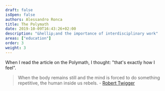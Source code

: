 ```yaml
---
draft: false
isOpen: false
authors: Alessandro Ronca
title: The Polymath
date: 2019-10-09T16:43:26+02:00
description: "&hellip;and the importance of interdisciplinary work"
areas: ["education"]
order: 3
weight: 3
---
```

<!--"generalist" "senior" "specialist" "inferior"-->

When I read the article on the Polymath, I thought: "that's exactly how I feel".

> When the body remains still and the mind is forced to do something repetitive, the human inside us&nbsp;rebels. - [Robert Twigger](https://aeon.co/essays/we-live-in-a-one-track-world-but-anyone-can-become-a-polymath)


<!--We hear the descriptive words psychopath and sociopath all the time, but here’s a new one: monopath. It means a person with a narrow mind, a one-track brain, a bore, a super-specialist, an expert with no other interests — in other words, the role-model of choice in the Western world.

You think I jest? In June, I was invited on the Today programme on BBC Radio 4 to say a few words on the river Nile, because I had a new book about it. The producer called me ‘Dr Twigger’ several times. I was flattered, but I also felt a sense of panic. I have never sought or held a PhD. After the third ‘Dr’, I gently put the producer right. And of course, it was fine — he didn’t especially want me to be a doctor. The culture did. My Nile book was necessarily the work of a generalist. But the radio needs credible guests.

It needs an expert — otherwise why would anyone listen?

The monopathic model derives some of its credibility from its success in business. In the late 18th century, Adam Smith (himself an early polymath who wrote not only on economics but also philosophy, astronomy, literature and law) noted that the division of labour was the engine of capitalism. His famous example was the way in which pin-making could be broken down into its component parts, greatly increasing the overall efficiency of the production process. But Smith also observed that ‘mental mutilation’ followed the too-strict division of labour. Or as Alexis de Tocqueville wrote: ‘Nothing tends to materialise man, and to deprive his work of the faintest trace of mind, more than extreme division of labour.’

Ever since the beginning of the industrial era, we have known both the benefits and the drawbacks of dividing jobs into ever smaller and more tedious ones. Riches must be balanced against boredom and misery. But as long as a boring job retains an element of physicality, one can find a rhythm, entering a ‘flow’ state wherein time passes easily and the hard labour is followed by a sense of accomplishment. In Jack Kerouac’s novel Big Sur (1962) there is a marvellous description of Neal Cassady working like a demon, changing tyres in a tyre shop and finding himself uplifted rather than diminished by the work. Industrialism tends toward monopathy because of the growth of divided labour, but it is only when the physical element is removed that the real problems begin. When the body remains still and the mind is forced to do something repetitive, the human inside us rebels.

The average job now is done by someone who is stationary in front of some kind of screen. Someone who has just one overriding interest is tunnel-visioned, a bore, but also a specialist, an expert. Welcome to the monopathic world, a place where only the single-minded can thrive. Of course, the rest of us are very adept at pretending to be specialists. We doctor our CVs to make it look as if all we ever wanted to do was sell mobile homes or Nespresso machines. It’s common sense, isn’t it, to try to create the impression that we are entirely focused on the job we want? And wasn’t it ever thus?

In fact, it wasn’t. Classically, a polymath was someone who ‘had learnt much’, conquering many different subject areas. As the 15th-century polymath Leon Battista Alberti — an architect, painter, horseman, archer and inventor — wrote: ‘a man can do all things if he will’. During the Renaissance, polymathy became part of the idea of the ‘perfected man’, the manifold master of intellectual, artistic and physical pursuits. Leonardo da Vinci was said to be as proud of his ability to bend iron bars with his hands as he was of the Mona Lisa.

Sign up to our newsletter

Updates on everything new at Aeon.



Daily

Weekly

See our newsletter privacy policy here

Polymaths such as Da Vinci, Goethe and Benjamin Franklin were such high achievers that we might feel a bit reluctant to use the word ‘polymath’ to describe our own humble attempts to become multi-talented. We can’t all be geniuses. But we do all still indulge in polymathic activity; it’s part of what makes us human.

So, say that we all have at least the potential to become polymaths. Once we have a word, we can see the world more clearly. And that’s when we notice a huge cognitive dissonance at the centre of Western culture: a huge confusion about how new ideas, new discoveries, and new art actually come about.

Science, for example, likes to project itself as clean, logical, rational and unemotional. In fact, it’s pretty haphazard, driven by funding and ego, reliant on inspired intuition by its top-flight practitioners. Above all it is polymathic. New ideas frequently come from the cross-fertilisation of two separate fields. Francis Crick, who intuited the structure of DNA, was originally a physicist; he claimed this background gave him the confidence to solve problems that biologists thought were insoluble. Richard Feynman came up with his Nobel Prize-winning ideas about quantum electrodynamics by reflecting on a peculiar hobby of his — spinning a plate on his finger (he also played the bongos and was an expert safe-cracker). Percy Spencer, a radar expert, noticed that the radiation produced by microwaves melted a chocolate bar in his pocket and developed microwave ovens. And Hiram Maxim, the inventor of the modern machine gun, was inspired by a self-cocking mousetrap he had made in his teens.

I thought you were either a ‘natural’ or nothing. Then I saw natural athletes fall behind when they didn’t practice enough. This, shamefully, was a great morale booster

Despite all this, there remains the melancholy joke about the scientist who outlines a whole new area of study only to dismiss it out of hand because it trespasses across too many field boundaries and would never get funding. Somehow, this is just as believable as any number of amazing breakthroughs inspired by the cross-fertilisation of disciplines.

One could tell similar stories about breakthroughs in art — cubism crossed the simplicity of African carving with a growing non-representational trend in European painting. Jean-Michel Basquiat and Banksy took street graffiti and made it acceptable to galleries. In business, cross-fertilisation is the source of all kinds of innovations: fibres inspired by spider webs have become a source of bulletproof fabric; practically every mobile phone also seems to be a computer, a camera and a GPS tracker. To come up with such ideas, you need to know things outside your field. What’s more, the further afield your knowledge extends, the greater potential you have for innovation.

Invention fights specialisation at every turn. Human nature and human progress are polymathic at root. And life itself is various — you need many skills to be able to live it. In traditional cultures, everyone can do a little of everything. Though one man might be the best hunter or archer or trapper, he doesn’t do only that.

The benefits of polymathic endeavour in innovation are not so hard to see. What is less obvious is how we ever allowed ourselves to lose sight of them. The problem, I believe, is some mistaken assumptions about learning. We come to believe that we can only learn when we are young, and that only ‘naturals’ can acquire certain skills. We imagine that we have a limited budget for learning, and that different skills absorb all the effort we plough into them, without giving us anything to spend on other pursuits.

Our hunch that it’s easier to learn when you’re young isn’t completely wrong, or at least it has a real basis in neurology. However, the pessimistic assumption that learning somehow ‘stops’ when you leave school or university or hit thirty is at odds with the evidence. It appears that a great deal depends on the nucleus basalis, located in the basal forebrain. Among other things, this bit of the brain produces significant amounts of acetylcholine, a neurotransmitter that regulates the rate at which new connections are made between brain cells. This in turn dictates how readily we form memories of various kinds, and how strongly we retain them. When the nucleus basalisis ‘switched on’, acetylcholine flows and new connections occur. When it is switched off, we make far fewer new connections.

Between birth and the age of ten or eleven, the nucleus basalisis is permanently ‘switched on’. It contains an abundance of the neurotransmitter acetylcholine, and this means new connections are being made all the time. Typically this means that a child will be learning almost all the time — if they see or hear something once they remember it. But as we progress towards the later teenage years the brain becomes more selective. From research into the way stroke victims recover lost skills it has been observed that the nucleus basalis only switches on when one of three conditions occur: a novel situation, a shock, or intense focus, maintained through repetition or continuous application.

Over-specialisation, eventually retreats into defending what one has learnt rather than making new connections

I know from my own experience of studying martial arts in Japan that intense study brings rewards that are impossible to achieve by casual application. For a year I studied an hour a day three days a week and made minimal progress. For a further year I switched to an intensive course of five hours a day five days a week. The gains were dramatic and permanent, resulting in a black belt and an instructor certificate. Deep down I was pessimistic that I could actually learn a martial art. I thought you were either a ‘natural’ or nothing. Then I saw natural athletes fall behind when they didn’t practice enough. This, shamefully, was a great morale booster.

The fact that I succeeded where others were failing also gave me an important key to the secret of learning. There was nothing special about me, but I worked at it and I got it. One reason many people shy away from polymathic activity is that they think they can’t learn new skills. I believe we all can — and at any age too — but only if we keep learning. ‘Use it or lose it’ is the watchword of brain plasticity.

People as old as 90 who actively acquire new interests that involve learning retain their ability to learn. But if we stop taxing the nucleus basalis, it begins to dry up. In some older people it has been shown to contain no acetylcholine — they have been ‘switched off’ for so long the organ no longer functions. In extreme cases this is considered to be one factor in Alzheimers and other forms of dementia — treated, effectively at first, by artificially raising acetylcholine levels. But simply attempting new things seems to offer health benefits to people who aren’t suffering from Alzheimers. After only short periods of trying, the ability to make new connections develops. And it isn’t just about doing puzzles and crosswords; you really have to try and learn something new.

Monopathy, or over-specialisation, eventually retreats into defending what one has learnt rather than making new connections. The initial spurt of learning gives out, and the expert is left, like an animal, merely defending his territory. One sees this in the academic arena, where ancient professors vie with each other to expel intruders from their hard-won patches. Just look at the bitter arguments over how far the sciences should be allowed to encroach on the humanities. But the polymath, whatever his or her ‘level’ or societal status, is not constrained to defend their own turf. The polymath’s identity and value comes from multiple mastery.

Besides, it may be that the humanities have less to worry about than it seems. An intriguing study funded by the Dana foundation and summarised by Dr Michael Gazzaniga of the University of California, Santa Barbara, suggests that studying the performing arts — dance, music and acting — actually improves one’s ability to learn anything else. Collating several studies, the researchers found that performing arts generated much higher levels of motivation than other subjects. These enhanced levels of motivation made students aware of their own ability to focus and concentrate on improvement. Later, even if they gave up the arts, they could apply their new-found talent for concentration to learning anything new.

I find this very suggestive. The old Renaissance idea of mastering physical as well as intellectual skills appears to have real grounding in improving our general ability to learn new things. It is having the confidence that one can learn something new that opens the gates to polymathic activity.

There is, I think, a case to be made for a new area of study to counter the monopathic drift of the modern world. Call it polymathics. Any such field would have to include physical, artistic and scientific elements to be truly rounded. It isn’t just that mastering physical skills aids general learning. The fact is, if we exclude the physicality of existence and reduce everything worth knowing down to book-learning, we miss out on a huge chunk of what makes us human. Remember, Feynman had to be physically competent enough to spin a plate to get his new idea.

Polymathics might focus on rapid methods of learning that allow you to master multiple fields. It might also work to develop transferable learning methods. A large part of it would naturally be concerned with creativity — crossing unrelated things to invent something new. But polymathics would not just be another name for innovation. It would, I believe, help build better judgment in all areas. There is often something rather obvious about people with narrow interests — they are bores, and bores always lack a sense of humour. They just don’t see that it’s absurd to devote your life to a tiny area of study and have no other outside interests. I suspect that the converse is true: by being more polymathic, you develop a better sense of proportion and balance — which gives you a better sense of humour. And that can’t be a bad thing.-->
